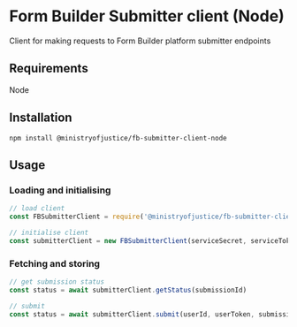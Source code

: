 # Form Builder Submitter client (Node)

Client for making requests to Form Builder platform submitter endpoints

## Requirements

Node

## Installation

`npm install @ministryofjustice/fb-submitter-client-node`

## Usage

### Loading and initialising

``` javascript
// load client
const FBSubmitterClient = require('@ministryofjustice/fb-submitter-client-node')

// initialise client
const submitterClient = new FBSubmitterClient(serviceSecret, serviceToken, submitterUrl, serviceSlug)
```

### Fetching and storing

``` javascript
// get submission status
const status = await submitterClient.getStatus(submissionId)

// submit 
const status = await submitterClient.submit(userId, userToken, submissions)
```

